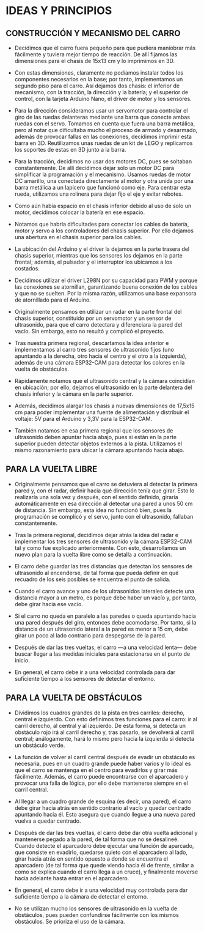 # **IDEAS Y PRINCIPIOS**

##  **CONSTRUCCIÓN Y MECANISMO DEL CARRO**

- Decidimos que el carro fuera pequeño para que pudiera maniobrar más fácilmente y tuviera mejor tiempo de reacción. De allí fijamos las dimensiones para el chasis de 15x13 cm y lo imprimimos en 3D.

- Con estas dimensiones, claramente no podíamos instalar todos los componentes necesarios en la base; por tanto, implementamos un segundo piso para el carro. Así dejamos dos chasis: el inferior de mecanismo, con la tracción, la dirección y la batería; y el superior de control, con la tarjeta Arduino Nano, el driver de motor y los sensores.

- Para la dirección consideramos usar un servomotor para controlar el giro de las ruedas delanteras mediante una barra que conecte ambas ruedas con el servo. Tomamos en cuenta que fuera una barra metálica, pero al notar que dificultaba mucho el proceso de armado y desarmado, además de provocar fallas en las conexiones, decidimos imprimir esta barra en 3D. Reutilizamos unas ruedas de un kit de LEGO y replicamos los soportes de estas en 3D junto a la barra.

- Para la tracción, decidimos no usar dos motores DC, pues se soltaban constantemente. De allí decidimos dejar solo un motor DC para simplificar la programación y el mecanismo. Usamos ruedas de motor DC amarillo, una conectada directamente al motor y otra unida por una barra metálica a un lapicero que funcionó como eje. Para centrar esta rueda, utilizamos una rolinera para dejar fijo el eje y evitar rebotes.

- Como aún había espacio en el chasis inferior debido al uso de solo un motor, decidimos colocar la batería en ese espacio.

- Notamos que habría dificultades para conectar los cables de batería, motor y servo a los controladores del chasis superior. Por ello dejamos una abertura en el chasis superior para los cables.

- La ubicación del Arduino y el driver la dejamos en la parte trasera del chasis superior, mientras que los sensores los dejamos en la parte frontal; además, el pulsador y el interruptor los ubicamos a los costados.

- Decidimos utilizar el driver L298N por su capacidad para PWM y porque las conexiones se atornillan, garantizando buena conexión de los cables y que no se suelten. Por la misma razón, utilizamos una base expansora de atornillado para el Arduino.

- Originalmente pensamos en utilizar un radar en la parte frontal del chasis superior, constituido por un servomotor y un sensor de ultrasonido, para que el carro detectara y diferenciara la pared del vacío. Sin embargo, esto no resultó y complicó el proyecto.

- Tras nuestra primera regional, descartamos la idea anterior e implementamos al carro tres sensores de ultrasonido fijos (uno apuntando a la derecha, otro hacia el centro y el otro a la izquierda), además de una cámara ESP32-CAM para detectar los colores en la vuelta de obstáculos.

- Rápidamente notamos que el ultrasonido central y la cámara coincidían en ubicación; por ello, dejamos el ultrasonido en la parte delantera del chasis inferior y la cámara en la parte superior.

- Además, decidimos alargar los chasis a nuevas dimensiones de 17,5x15 cm para poder implementar una fuente de alimentación y distribuir el voltaje: 5V para el Arduino y 3,3V para la ESP32-CAM.

- También notamos en esa primera regional que los sensores de ultrasonido deben apuntar hacia abajo, pues si están en la parte superior pueden detectar objetos externos a la pista. Utilizamos el mismo razonamiento para ubicar la cámara apuntando hacia abajo.

##  **PARA LA VUELTA LIBRE**

- Originalmente pensamos que el carro se detuviera al detectar la primera pared y, con el radar, definir hacia qué dirección tenía que girar. Esto lo realizaría una sola vez y después, con el sentido definido, giraría automáticamente en esa dirección al detectar una pared a unos 50 cm de distancia. Sin embargo, esta idea no funcionó bien, pues la programación se complicó y el servo, junto con el ultrasonido, fallaban constantemente.

- Tras la primera regional, decidimos dejar atrás la idea del radar e implementar los tres sensores de ultrasonido y la cámara ESP32-CAM tal y como fue explicado anteriormente. Con esto, desarrollamos un nuevo plan para la vuelta libre como se detalla a continuación.

- El carro debe guardar las tres distancias que detectan los sensores de ultrasonido al encenderse, de tal forma que pueda definir en qué recuadro de los seis posibles se encuentra el punto de salida.

- Cuando el carro avance y uno de los ultrasonidos laterales detecte una distancia mayor a un metro, es porque debe haber un vacío y, por tanto, debe girar hacia ese vacío.

- Si el carro no queda en paralelo a las paredes o queda apuntando hacia una pared después del giro, entonces debe acomodarse. Por tanto, si la distancia de un ultrasonido lateral a la pared es menor a 15 cm, debe girar un poco al lado contrario para despegarse de la pared.

- Después de dar las tres vueltas, el carro —a una velocidad lenta— debe buscar llegar a las medidas iniciales para estacionarse en el punto de inicio.

- En general, el carro debe ir a una velocidad controlada para dar suficiente tiempo a los sensores de detectar el entorno.

## **PARA LA VUELTA DE OBSTÁCULOS**

- Dividimos los cuadros grandes de la pista en tres carriles: derecho, central e izquierdo. Con esto definimos tres funciones para el carro: ir al carril derecho, al central y al izquierdo. De esta forma, si detecta un obstáculo rojo irá al carril derecho y, tras pasarlo, se devolverá al carril central; análogamente, hará lo mismo pero hacia la izquierda si detecta un obstáculo verde.

- La función de volver al carril central después de evadir un obstáculo es necesaria, pues en un cuadro grande puede haber varios y lo ideal es que el carro se mantenga en el centro para evadirlos y girar más fácilmente. Además, el carro puede encontrarse con el aparcadero y provocar una falla de lógica, por ello debe mantenerse siempre en el carril central.

- Al llegar a un cuadro grande de esquina (es decir, una pared), el carro debe girar hacia atrás en sentido contrario al vacío y quedar centrado apuntando hacia él. Esto asegura que cuando llegue a una nueva pared vuelva a quedar centrado.

- Después de dar las tres vueltas, el carro debe dar otra vuelta adicional y mantenerse pegado a la pared, de tal forma que no se desalineé. Cuando detecte el aparcadero debe ejecutar una función de aparcado, que consiste en evadirlo, quedarse quieto con el aparcadero al lado, girar hacia atrás en sentido opuesto a donde se encuentra el aparcadero (de tal forma que quede viendo hacia él de frente, similar a como se explica cuando el carro llega a un cruce), y finalmente moverse hacia adelante hasta entrar en el aparcadero.

- En general, el carro debe ir a una velocidad muy controlada para dar suficiente tiempo a la cámara de detectar el entorno.

- No se utilizan mucho los sensores de ultrasonido en la vuelta de obstáculos, pues pueden confundirse fácilmente con los mismos obstáculos. Se prioriza el uso de la cámara.